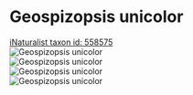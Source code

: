 
Geospizopsis unicolor
=====================
  
[iNaturalist taxon id: 558575](https://www.inaturalist.org/taxa/558575)  
![Geospizopsis unicolor](https://inaturalist-open-data.s3.amazonaws.com/photos/249133161/medium.jpeg)  
![Geospizopsis unicolor](https://inaturalist-open-data.s3.amazonaws.com/photos/249132964/medium.jpeg)  
![Geospizopsis unicolor](https://inaturalist-open-data.s3.amazonaws.com/photos/249133161/medium.jpeg)  
![Geospizopsis unicolor](https://inaturalist-open-data.s3.amazonaws.com/photos/249132964/medium.jpeg)